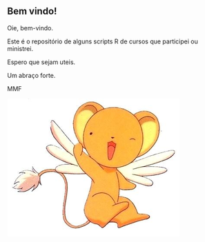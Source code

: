 

## Bem vindo!  

Oie, bem-vindo.

Este é o repositório de alguns scripts R de cursos que participei ou ministrei. 

Espero que sejam uteis.

Um abraço forte. 

MMF


![ ](https://github.com/MMFBio/r_scripts/blob/send/wee.jpg)